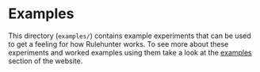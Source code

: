 Examples
========

This directory (`examples/`) contains example experiments that can be used to get a feeling for how Rulehunter works.  To see more about these experiments and worked examples using them take a look at the [examples](http://rulehunter.com/docs/examples/) section of the website.
